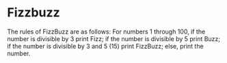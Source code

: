 # Fizzbuzz

The rules of FizzBuzz are as follows:
For numbers 1 through 100,
if the number is divisible by 3 print Fizz;
if the number is divisible by 5 print Buzz;
if the number is divisible by 3 and 5 (15) print FizzBuzz; else, print the number.
